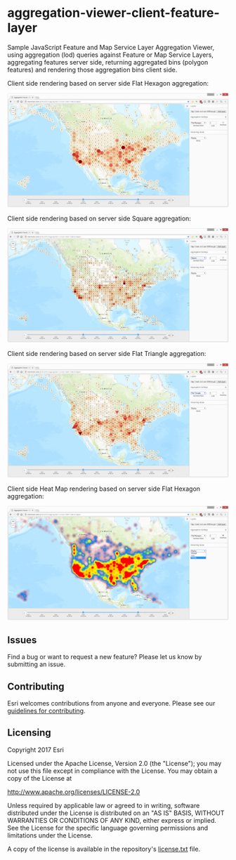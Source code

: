 # aggregation-viewer-client-feature-layer

Sample JavaScript Feature and Map Service Layer Aggregation Viewer, using aggregation (lod) queries against Feature or Map Service Layers, aggregating features server side, returning aggregated bins (polygon features) and rendering those aggregation bins client side.

Client side rendering based on server side Flat Hexagon aggregation:

![App](client-flat-hexagon.png?raw=true)

Client side rendering based on server side Square aggregation:

![alt text](client-square.png?raw=true)

Client side rendering based on server side Flat Triangle aggregation:

![alt text](client-flat-triangle.png?raw=true)

Client side Heat Map rendering based on server side Flat Hexagon aggregation:

![alt text](client-flat-hexagon-heat-map.png?raw=true)


## Issues

Find a bug or want to request a new feature?  Please let us know by submitting an issue.

## Contributing

Esri welcomes contributions from anyone and everyone. Please see our [guidelines for contributing](https://github.com/esri/contributing).

## Licensing
Copyright 2017 Esri

Licensed under the Apache License, Version 2.0 (the "License");
you may not use this file except in compliance with the License.
You may obtain a copy of the License at

   http://www.apache.org/licenses/LICENSE-2.0

Unless required by applicable law or agreed to in writing, software
distributed under the License is distributed on an "AS IS" BASIS,
WITHOUT WARRANTIES OR CONDITIONS OF ANY KIND, either express or implied.
See the License for the specific language governing permissions and
limitations under the License.

A copy of the license is available in the repository's [license.txt](license.txt?raw=true) file.
